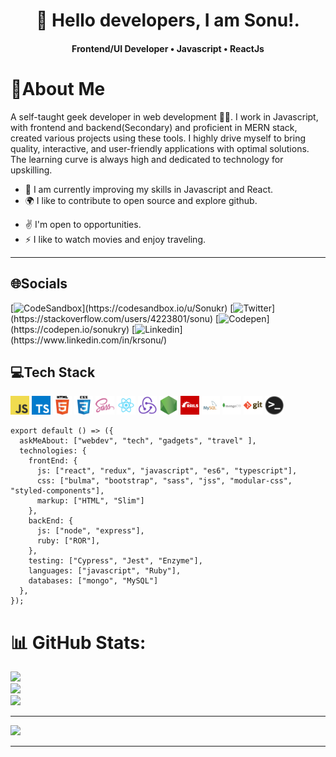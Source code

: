 
<div align="center">
  
  # :wave: Hello <b>developers</b>, I am <b>Sonu!</b>.

  #### Frontend/UI Developer • Javascript • ReactJs 
</div>

#  💫About Me
A self-taught geek developer in web development 👨‍💻. I work in Javascript, with frontend and backend(Secondary) and proficient in MERN stack, created various projects using these tools. I highly drive myself to bring quality, interactive, and user-friendly applications with optimal solutions. The learning curve is always high and dedicated to technology for upskilling.

- :seedling: I am currently improving my skills in Javascript and React.
- :earth_africa: I like to contribute to open source and explore github.
<!-- - :handshake: If you want any collaboration feel free to mail me at sonuyadav9756@gmail.com. -->
- :v: I'm open to opportunities.
- :zap: I like to watch movies and enjoy traveling.


---
##  🌐Socials

[![CodeSandbox](https://img.shields.io/badge/-CodeSandbox-222222?logo=CodeSandbox&link=(https://codesandbox.io/u/Sonukr))](https://codesandbox.io/u/Sonukr)
[![Twitter](https://img.shields.io/badge/-Stackoverflow-222222?logo=Stackoverflow&link=(https://stackoverflow.com/users/4223801/sonu))](https://stackoverflow.com/users/4223801/sonu)
[![Codepen](https://img.shields.io/badge/-Codepen-222222?logo=Codepen&link=(https://codepen.io/sonukry))](https://codepen.io/sonukry)
[![Linkedin](https://img.shields.io/badge/-LinkedIn-222222?logo=Linkedin&link=(https://www.linkedin.com/in/krsonu/))](https://www.linkedin.com/in/krsonu/) 

## 💻Tech Stack

<code><img height="30" src="https://raw.githubusercontent.com/github/explore/80688e429a7d4ef2fca1e82350fe8e3517d3494d/topics/javascript/javascript.png"></code>
<code><img height="30" src="https://raw.githubusercontent.com/github/explore/80688e429a7d4ef2fca1e82350fe8e3517d3494d/topics/typescript/typescript.png"></code>
<code><img height="30" src="https://raw.githubusercontent.com/github/explore/80688e429a7d4ef2fca1e82350fe8e3517d3494d/topics/html/html.png"></code>
<code><img height="30" src="https://raw.githubusercontent.com/github/explore/80688e429a7d4ef2fca1e82350fe8e3517d3494d/topics/css/css.png"></code>
<code><img height="30" src="https://raw.githubusercontent.com/github/explore/80688e429a7d4ef2fca1e82350fe8e3517d3494d/topics/sass/sass.png"></code>
<code><img height="30" src="https://raw.githubusercontent.com/github/explore/80688e429a7d4ef2fca1e82350fe8e3517d3494d/topics/react/react.png"></code>
<code><img height="30" src="https://raw.githubusercontent.com/github/explore/80688e429a7d4ef2fca1e82350fe8e3517d3494d/topics/redux/redux.png"></code>
<code><img height="30" src="https://raw.githubusercontent.com/github/explore/80688e429a7d4ef2fca1e82350fe8e3517d3494d/topics/nodejs/nodejs.png"></code>
<code><img height="30" src="https://raw.githubusercontent.com/github/explore/80688e429a7d4ef2fca1e82350fe8e3517d3494d/topics/rails/rails.png"></code>
<code><img height="30" src="https://raw.githubusercontent.com/github/explore/80688e429a7d4ef2fca1e82350fe8e3517d3494d/topics/mysql/mysql.png"></code>
<code><img height="30" src="https://raw.githubusercontent.com/github/explore/80688e429a7d4ef2fca1e82350fe8e3517d3494d/topics/mongodb/mongodb.png"></code>
<code><img height="30" src="https://raw.githubusercontent.com/github/explore/80688e429a7d4ef2fca1e82350fe8e3517d3494d/topics/git/git.png"></code>
<code><img height="30" src="https://raw.githubusercontent.com/github/explore/80688e429a7d4ef2fca1e82350fe8e3517d3494d/topics/terminal/terminal.png"></code>

```JS
export default () => ({
  askMeAbout: ["webdev", "tech", "gadgets", "travel" ],
  technologies: {
    frontEnd: {
      js: ["react", "redux", "javascript", "es6", "typescript"],
      css: ["bulma", "bootstrap", "sass", "jss", "modular-css", "styled-components"],
      markup: ["HTML", "Slim"]
    },
    backEnd: {
      js: ["node", "express"],
      ruby: ["ROR"],
    },
    testing: ["Cypress", "Jest", "Enzyme"],
    languages: ["javascript", "Ruby"],
    databases: ["mongo", "MySQL"]
  },
});
```



# 📊 GitHub Stats:
![](https://github-readme-stats.vercel.app/api?username=Sonukr&theme=dark&hide_border=false&include_all_commits=true&count_private=true)<br/>
![](https://github-readme-streak-stats.herokuapp.com/?user=Sonukr&theme=dark&hide_border=false)<br/>
![](https://github-readme-stats.vercel.app/api/top-langs/?username=Sonukr&theme=dark&hide_border=false&include_all_commits=true&count_private=true&layout=compact)

---
[![](https://visitcount.itsvg.in/api?id=Sonukr&icon=6&color=2)](https://visitcount.itsvg.in)

---
